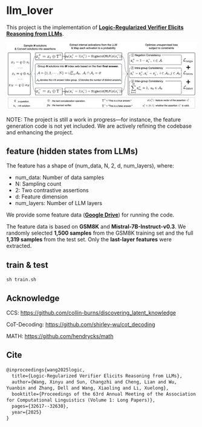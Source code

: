 # llm_lover

This project is the implementation of [**Logic-Regularized Verifier Elicits Reasoning from LLMs**](https://aclanthology.org/2025.acl-long.1567/).

![](./fig/fig.png)

NOTE: The project is still a work in progress—for instance, the feature generation code is not yet included. We are actively refining the codebase and enhancing the project. 

## feature (hidden states from LLMs)

The feature has a shape of (num_data, N, 2, d, num_layers), where:

- num_data: Number of data samples
- N: Sampling count
- 2: Two contrastive assertions
- d: Feature dimension
- num_layers: Number of LLM layers

We provide some feature data ([**Google Drive**](https://drive.google.com/drive/folders/1h-C7RgEC4raoanUxSmCeV598OBAKBNve?usp=sharing)) for running the code.  

The feature data is based on **GSM8K** and **Mistral-7B-Instruct-v0.3**.  We randomly selected **1,500 samples** from the GSM8K training set and the full **1,319 samples** from the test set. Only the **last-layer features** were extracted.  

## train & test
```shell
sh train.sh
```

## Acknowledge 

CCS: https://github.com/collin-burns/discovering_latent_knowledge

CoT-Decoding: https://github.com/shirley-wu/cot_decoding

MATH: https://github.com/hendrycks/math

## Cite

```
@inproceedings{wang2025logic,
  title={Logic-Regularized Verifier Elicits Reasoning from LLMs},
  author={Wang, Xinyu and Sun, Changzhi and Cheng, Lian and Wu, Yuanbin and Zhang, Dell and Wang, Xiaoling and Li, Xuelong},
  booktitle={Proceedings of the 63rd Annual Meeting of the Association for Computational Linguistics (Volume 1: Long Papers)},
  pages={32617--32630},
  year={2025}
}
```
